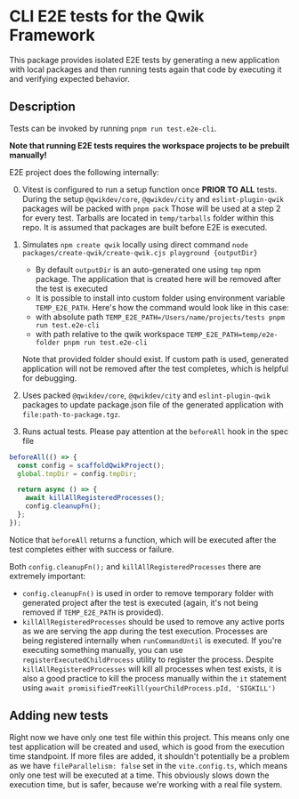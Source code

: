 # CLI E2E tests for the Qwik Framework

This package provides isolated E2E tests by generating a new application with local packages and then running tests again that code by executing it and verifying expected behavior.

## Description

Tests can be invoked by running `pnpm run test.e2e-cli`.

**Note that running E2E tests requires the workspace projects to be prebuilt manually!**

E2E project does the following internally:

0. Vitest is configured to run a setup function once **PRIOR TO ALL** tests. During the setup `@qwikdev/core`, `@qwikdev/city` and `eslint-plugin-qwik` packages will be packed with `pnpm pack` Those will be used at a step 2 for every test. Tarballs are located in `temp/tarballs` folder within this repo. It is assumed that packages are built before E2E is executed.

1. Simulates `npm create qwik` locally using direct command `node packages/create-qwik/create-qwik.cjs playground {outputDir}`

   - By default `outputDir` is an auto-generated one using `tmp` npm package. The application that is created here will be removed after the test is executed
   - It is possible to install into custom folder using environment variable `TEMP_E2E_PATH`. Here's how the command would look like in this case:
   - with absolute path `TEMP_E2E_PATH=/Users/name/projects/tests pnpm run test.e2e-cli`
   - with path relative to the qwik workspace `TEMP_E2E_PATH=temp/e2e-folder pnpm run test.e2e-cli`

   Note that provided folder should exist. If custom path is used, generated application will not be removed after the test completes, which is helpful for debugging.

2. Uses packed `@qwikdev/core`, `@qwikdev/city` and `eslint-plugin-qwik` packages to update package.json file of the generated application with `file:path-to-package.tgz`.

3. Runs actual tests. Please pay attention at the `beforeAll` hook in the spec file

```typescript
beforeAll(() => {
  const config = scaffoldQwikProject();
  global.tmpDir = config.tmpDir;

  return async () => {
    await killAllRegisteredProcesses();
    config.cleanupFn();
  };
});
```

Notice that `beforeAll` returns a function, which will be executed after the test completes either with success or failure.

Both `config.cleanupFn();` and `killAllRegisteredProcesses` there are extremely important:

- `config.cleanupFn()` is used in order to remove temporary folder with generated project after the test is executed (again, it's not being removed if `TEMP_E2E_PATH` is provided).
- `killAllRegisteredProcesses` should be used to remove any active ports as we are serving the app during the test execution.
  Processes are being registered internally when `runCommandUntil` is executed. If you're executing something manually, you can use `registerExecutedChildProcess` utility to register the process.
  Despite `killAllRegisteredProcesses` will kill all processes when test exists, it is also a good practice to kill the process manually within the `it` statement using `await promisifiedTreeKill(yourChildProcess.pId, 'SIGKILL')`

## Adding new tests

Right now we have only one test file within this project. This means only one test application will be created and used, which is good from the execution time standpoint. If more files are added, it shouldn't potentially be a problem as we have `fileParallelism: false` set in the `vite.config.ts`, which means only one test will be executed at a time. This obviously slows down the execution time, but is safer, because we're working with a real file system.

